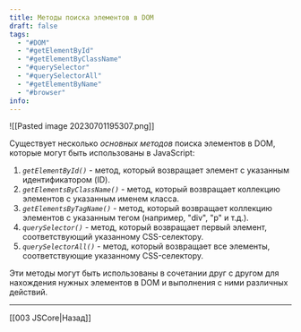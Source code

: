 ```yaml
---
title: Методы поиска элементов в DOM
draft: false
tags:
  - "#DOM"
  - "#getElementById"
  - "#getElementByClassName"
  - "#querySelector"
  - "#querySelectorAll"
  - "#getElementByName"
  - "#browser"
info:
---
```

![[Pasted image 20230701195307.png]]

Существует несколько _основных методов_ поиска элементов в DOM, которые могут быть использованы в JavaScript:

1. *`getElementById()`* - метод, который возвращает элемент с указанным идентификатором (ID).
2. *`getElementsByClassName()`* - метод, который возвращает коллекцию элементов с указанным именем класса.
3. *`getElementsByTagName()`* - метод, который возвращает коллекцию элементов с указанным тегом (например, "div", "p" и т.д.).
4. *`querySelector()`* - метод, который возвращает первый элемент, соответствующий указанному CSS-селектору.
5. *`querySelectorAll()`* - метод, который возвращает все элементы, соответствующие указанному CSS-селектору.

Эти методы могут быть использованы в сочетании друг с другом для нахождения нужных элементов в DOM и выполнения с ними различных действий.

---

[[003 JSCore|Назад]]